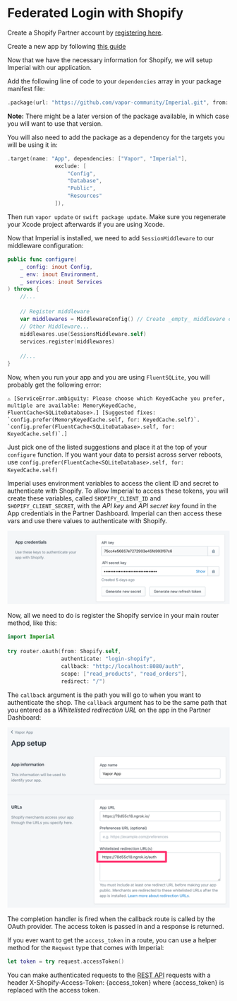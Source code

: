 # Federated Login with Shopify

Create a Shopify Partner account by [registering here](https://www.shopify.ca/partners).

Create a new app by following [this guide](https://help.shopify.com/en/api/getting-started/authentication/public-authentication)

Now that we have the necessary information for Shopify, we will setup Imperial with our application.

Add the following line of code to your `dependencies` array in your package manifest file:

```swift
.package(url: "https://github.com/vapor-community/Imperial.git", from: "0.8.0")
```

**Note:** There might be a later version of the package available, in which case you will want to use that version.

You will also need to add the package as a dependency for the targets you will be using it in:

```swift
.target(name: "App", dependencies: ["Vapor", "Imperial"],
               exclude: [
                   "Config",
                   "Database",
                   "Public",
                   "Resources"
               ]),
```

Then run `vapor update` or `swift package update`. Make sure you regenerate your Xcode project afterwards if you are using Xcode.

Now that Imperial is installed, we need to add `SessionMiddleware` to our middleware configuration:

```swift
public func configure(
    _ config: inout Config,
    _ env: inout Environment,
    _ services: inout Services
) throws {
    //...

    // Register middleware
    var middlewares = MiddlewareConfig() // Create _empty_ middleware config
	// Other Middleware...
    middlewares.use(SessionsMiddleware.self)
    services.register(middlewares)
    
	//...
}

```

Now, when you run your app and you are using `FluentSQLite`, you will probably get the following error:

```
⚠️ [ServiceError.ambiguity: Please choose which KeyedCache you prefer, multiple are available: MemoryKeyedCache, FluentCache<SQLiteDatabase>.] [Suggested fixes: `config.prefer(MemoryKeyedCache.self, for: KeyedCache.self)`. `config.prefer(FluentCache<SQLiteDatabase>.self, for: KeyedCache.self)`.]
```

Just pick one of the listed suggestions and place it at the top of your `configure` function. If you want your data to persist across server reboots, use `config.prefer(FluentCache<SQLiteDatabase>.self, for: KeyedCache.self)`

Imperial uses environment variables to access the client ID and secret to authenticate with Shopify. To allow Imperial to access these tokens, you will create these variables, called `SHOPIFY_CLIENT_ID` and `SHOPIFY_CLIENT_SECRET`, with the *API key* and *API secret key* found in the App credentials in the Partner Dashboard. Imperial can then access these vars and use there values to authenticate with Shopify.

![](configure-app-creds.png)

Now, all we need to do is register the Shopify service in your main router method, like this:

```swift
import Imperial

try router.oAuth(from: Shopify.self, 
                 authenticate: "login-shopify", 
                 callback: "http://localhost:8080/auth", 
                 scope: ["read_products", "read_orders"], 
                 redirect: "/")
```

The `callback` argument is the path you will go to when you want to authenticate the shop. The `callback` argument has to be the same path that you entered as a *Whitelisted redirection URL* on the app in the Partner Dashboard:

![](callback-uri.png)

The completion handler is fired when the callback route is called by the OAuth provider. The access token is passed in and a response is returned.

If you ever want to get the `access_token` in a route, you can use a helper method for the `Request` type that comes with Imperial:

```swift
let token = try request.accessToken()
```

You can make authenticated requests to the [REST API](https://help.shopify.com/en/api/reference) requests with a header X-Shopify-Access-Token: {access_token} where {access_token} is replaced with the access token.